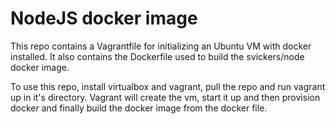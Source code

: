 # NodeJS docker image

This repo contains a Vagrantfile for initializing an Ubuntu VM with docker installed.  It also contains the Dockerfile used to build the svickers/node docker image.

To use this repo, install virtualbox and vagrant, pull the repo and run vagrant up in it's directory.  Vagrant will create the vm, start it up and then provision docker and finally build the docker image from the docker file.
